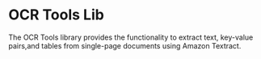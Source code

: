# OCR Tools Lib

The OCR Tools library provides the functionality to extract text, key-value pairs,and tables from single-page documents using Amazon Textract.
